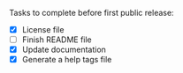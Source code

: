 Tasks to complete before first public release:

- [X] License file
- [ ] Finish README file
- [X] Update documentation
- [X] Generate a help tags file
